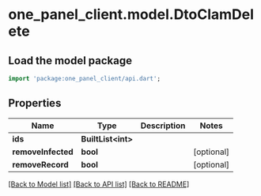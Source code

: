 # one_panel_client.model.DtoClamDelete

## Load the model package
```dart
import 'package:one_panel_client/api.dart';
```

## Properties
Name | Type | Description | Notes
------------ | ------------- | ------------- | -------------
**ids** | **BuiltList&lt;int&gt;** |  | 
**removeInfected** | **bool** |  | [optional] 
**removeRecord** | **bool** |  | [optional] 

[[Back to Model list]](../README.md#documentation-for-models) [[Back to API list]](../README.md#documentation-for-api-endpoints) [[Back to README]](../README.md)


